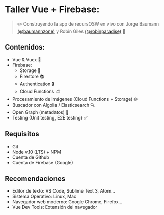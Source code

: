 # Taller Vue + Firebase: 
> ✏️ Construyendo la app de recursOSW en vivo con Jorge Baumann [(@baumannzone)](https://github.com/baumannzone) y Robin Giles [(@robinparadise)](https://github.com/robinparadise) 🦄 

## Contenidos:
- Vue & Vuex 💚
- Firebase: 
    - Storage 🌉
    - Firestore 📚
    - Authentication 🔒
    - Cloud Functions ⛅️
- Procesamiento de imágenes (Cloud Functions + Storage) 🌐
- Buscador con Algolia / Elasticsearch 🔍
- Open Graph (metadatos) 🔣
- Testing (Unit testing, E2E testing) ✅


## Requisitos
- Git
- Node v.10 (LTS) + NPM
- Cuenta de Github
- Cuenta de Firebase (Google)

## Recomendaciones
- Editor de texto: VS Code, Sublime Text 3, Atom...
- Sistema Operativo: Linux, Mac
- Navegador web moderno: Google Chrome, Firefox...
- Vue Dev Tools: Extensión del navegador  
